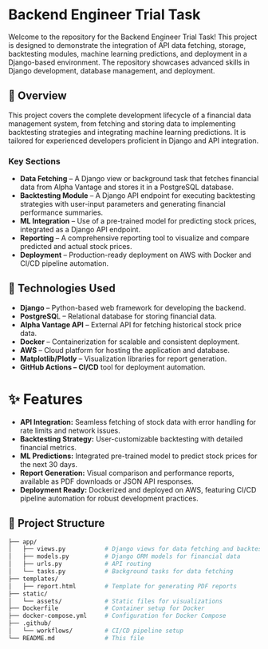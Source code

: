 # Backend Engineer Trial Task

Welcome to the repository for the Backend Engineer Trial Task! This project is designed to demonstrate the integration of API data fetching, storage, backtesting modules, machine learning predictions, and deployment in a Django-based environment. The repository showcases advanced skills in Django development, database management, and deployment.

## 🚀 Overview

This project covers the complete development lifecycle of a financial data management system, from fetching and storing data to implementing backtesting strategies and integrating machine learning predictions. It is tailored for experienced developers proficient in Django and API integration.

### Key Sections
- **Data Fetching** – A Django view or background task that fetches financial data from Alpha Vantage and stores it in a PostgreSQL database.
- **Backtesting Module** – A Django API endpoint for executing backtesting strategies with user-input parameters and generating financial performance summaries.
- **ML Integration** – Use of a pre-trained model for predicting stock prices, integrated as a Django API endpoint.
- **Reporting** – A comprehensive reporting tool to visualize and compare predicted and actual stock prices.
- **Deployment** – Production-ready deployment on AWS with Docker and CI/CD pipeline automation.

## 🔧 Technologies Used

- **Django** – Python-based web framework for developing the backend.
- **PostgreSQ**L – Relational database for storing financial data.
- **Alpha Vantage API** – External API for fetching historical stock price data.
- **Docker** – Containerization for scalable and consistent deployment.
- **AWS** – Cloud platform for hosting the application and database.
- **Matplotlib/Plotly** – Visualization libraries for report generation.
- **GitHub Actions – CI/CD** tool for deployment automation.

# ✨ Features

- **API Integration:** Seamless fetching of stock data with error handling for rate limits and network issues.
- **Backtesting Strategy:** User-customizable backtesting with detailed financial metrics.
- **ML Predictions:** Integrated pre-trained model to predict stock prices for the next 30 days.
- **Report Generation:** Visual comparison and performance reports, available as PDF downloads or JSON API responses.
- **Deployment Ready:** Dockerized and deployed on AWS, featuring CI/CD pipeline automation for robust development practices.

## 📁 Project Structure

```bash
├── app/
│   ├── views.py           # Django views for data fetching and backtesting
│   ├── models.py          # Django ORM models for financial data
│   ├── urls.py            # API routing
│   └── tasks.py           # Background tasks for data fetching
├── templates/
│   ├── report.html        # Template for generating PDF reports
├── static/
│   └── assets/            # Static files for visualizations
├── Dockerfile             # Container setup for Docker
├── docker-compose.yml     # Configuration for Docker Compose
├── .github/
│   └── workflows/         # CI/CD pipeline setup
└── README.md              # This file
